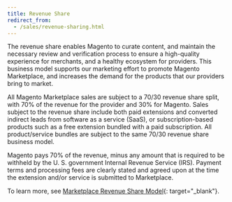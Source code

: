 ```yaml
---
title: Revenue Share
redirect_from:
  - /sales/revenue-sharing.html
---
```


The revenue share enables Magento to curate content, and maintain the necessary review and verification process to ensure a high-quality experience for merchants, and a healthy ecosystem for providers. This business model supports our marketing effort to promote Magento Marketplace, and increases the demand for the products that our providers bring to market.

All Magento Marketplace sales are subject to a 70/30 revenue share split, with 70% of the revenue for the provider and 30% for Magento. Sales subject to the revenue share include both paid extensions and converted indirect leads from software as a service (SaaS), or subscription-based products such as a free extension bundled with a paid subscription. All product/service bundles are subject to the same 70/30 revenue share business model.

Magento pays 70% of the revenue, minus any amount that is required to be withheld by the U. S. government Internal Revenue Service (IRS). Payment terms and processing fees are clearly stated and agreed upon at the time the extension and/or service is submitted to Marketplace.

To learn more, see [Marketplace Revenue Share Model][1]{: target="_blank"}.

[1]: https://docs.magento.com/m2/pdf/marketplace/Marketplace_Revenue_Share.pdf
